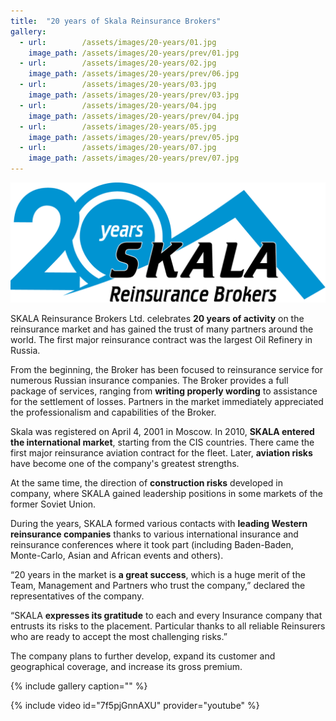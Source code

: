 ```yaml
---
title:  "20 years of Skala Reinsurance Brokers"
gallery:
  - url:        /assets/images/20-years/01.jpg
    image_path: /assets/images/20-years/prev/01.jpg
  - url:        /assets/images/20-years/02.jpg
    image_path: /assets/images/20-years/prev/06.jpg
  - url:        /assets/images/20-years/03.jpg
    image_path: /assets/images/20-years/prev/03.jpg
  - url:        /assets/images/20-years/04.jpg
    image_path: /assets/images/20-years/prev/04.jpg
  - url:        /assets/images/20-years/05.jpg
    image_path: /assets/images/20-years/prev/05.jpg
  - url:        /assets/images/20-years/07.jpg
    image_path: /assets/images/20-years/prev/07.jpg
---
```


![](/assets/images/20-years/Logo_20.png)

<!--more-->

SKALA Reinsurance Brokers Ltd. celebrates **20 years of activity** on the reinsurance market and has gained the trust of many partners around the world.
The first major reinsurance contract was the largest Oil Refinery in Russia.

From the beginning, the Broker has been focused to reinsurance service for numerous Russian insurance companies.
The Broker provides a full package of services, ranging from **writing properly wording** to assistance for the settlement of losses.
Partners in the market immediately appreciated the professionalism and capabilities of the Broker.

Skala was registered on April 4, 2001 in Moscow. In 2010, **SKALA entered the international market**, starting from the CIS countries.
There came the first major reinsurance aviation contract for the fleet.
Later, **aviation risks** have become one of the company&#39;s greatest strengths.

At the same time, the direction of **construction risks** developed in company, where SKALA gained leadership positions in some markets of the former Soviet Union.

During the years, SKALA formed various contacts with **leading Western reinsurance companies** thanks to various international insurance and reinsurance conferences where it took part (including Baden-Baden, Monte-Carlo, Asian and African events and others).

“20 years in the market is **a great success**, which is a huge merit of the Team, Management and Partners who trust the company,” declared the representatives of the company.

“SKALA **expresses its gratitude** to each and every Insurance company that entrusts its risks to the placement. Particular thanks to all reliable Reinsurers who are ready to accept the most challenging risks.”

The company plans to further develop, expand its customer and geographical coverage, and increase its gross
premium.

{% include gallery caption="" %}

{% include video id="7f5pjGnnAXU" provider="youtube" %}

